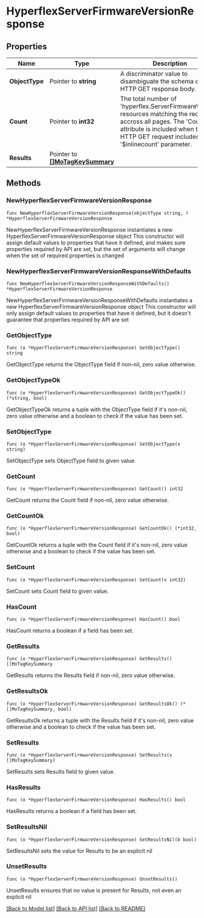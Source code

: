 # HyperflexServerFirmwareVersionResponse

## Properties

Name | Type | Description | Notes
------------ | ------------- | ------------- | -------------
**ObjectType** | Pointer to **string** | A discriminator value to disambiguate the schema of a HTTP GET response body. | 
**Count** | Pointer to **int32** | The total number of &#39;hyperflex.ServerFirmwareVersion&#39; resources matching the request, accross all pages. The &#39;Count&#39; attribute is included when the HTTP GET request includes the &#39;$inlinecount&#39; parameter. | [optional] 
**Results** | Pointer to [**[]MoTagKeySummary**](mo.TagKeySummary.md) |  | [optional] 

## Methods

### NewHyperflexServerFirmwareVersionResponse

`func NewHyperflexServerFirmwareVersionResponse(objectType string, ) *HyperflexServerFirmwareVersionResponse`

NewHyperflexServerFirmwareVersionResponse instantiates a new HyperflexServerFirmwareVersionResponse object
This constructor will assign default values to properties that have it defined,
and makes sure properties required by API are set, but the set of arguments
will change when the set of required properties is changed

### NewHyperflexServerFirmwareVersionResponseWithDefaults

`func NewHyperflexServerFirmwareVersionResponseWithDefaults() *HyperflexServerFirmwareVersionResponse`

NewHyperflexServerFirmwareVersionResponseWithDefaults instantiates a new HyperflexServerFirmwareVersionResponse object
This constructor will only assign default values to properties that have it defined,
but it doesn't guarantee that properties required by API are set

### GetObjectType

`func (o *HyperflexServerFirmwareVersionResponse) GetObjectType() string`

GetObjectType returns the ObjectType field if non-nil, zero value otherwise.

### GetObjectTypeOk

`func (o *HyperflexServerFirmwareVersionResponse) GetObjectTypeOk() (*string, bool)`

GetObjectTypeOk returns a tuple with the ObjectType field if it's non-nil, zero value otherwise
and a boolean to check if the value has been set.

### SetObjectType

`func (o *HyperflexServerFirmwareVersionResponse) SetObjectType(v string)`

SetObjectType sets ObjectType field to given value.


### GetCount

`func (o *HyperflexServerFirmwareVersionResponse) GetCount() int32`

GetCount returns the Count field if non-nil, zero value otherwise.

### GetCountOk

`func (o *HyperflexServerFirmwareVersionResponse) GetCountOk() (*int32, bool)`

GetCountOk returns a tuple with the Count field if it's non-nil, zero value otherwise
and a boolean to check if the value has been set.

### SetCount

`func (o *HyperflexServerFirmwareVersionResponse) SetCount(v int32)`

SetCount sets Count field to given value.

### HasCount

`func (o *HyperflexServerFirmwareVersionResponse) HasCount() bool`

HasCount returns a boolean if a field has been set.

### GetResults

`func (o *HyperflexServerFirmwareVersionResponse) GetResults() []MoTagKeySummary`

GetResults returns the Results field if non-nil, zero value otherwise.

### GetResultsOk

`func (o *HyperflexServerFirmwareVersionResponse) GetResultsOk() (*[]MoTagKeySummary, bool)`

GetResultsOk returns a tuple with the Results field if it's non-nil, zero value otherwise
and a boolean to check if the value has been set.

### SetResults

`func (o *HyperflexServerFirmwareVersionResponse) SetResults(v []MoTagKeySummary)`

SetResults sets Results field to given value.

### HasResults

`func (o *HyperflexServerFirmwareVersionResponse) HasResults() bool`

HasResults returns a boolean if a field has been set.

### SetResultsNil

`func (o *HyperflexServerFirmwareVersionResponse) SetResultsNil(b bool)`

 SetResultsNil sets the value for Results to be an explicit nil

### UnsetResults
`func (o *HyperflexServerFirmwareVersionResponse) UnsetResults()`

UnsetResults ensures that no value is present for Results, not even an explicit nil

[[Back to Model list]](../README.md#documentation-for-models) [[Back to API list]](../README.md#documentation-for-api-endpoints) [[Back to README]](../README.md)


